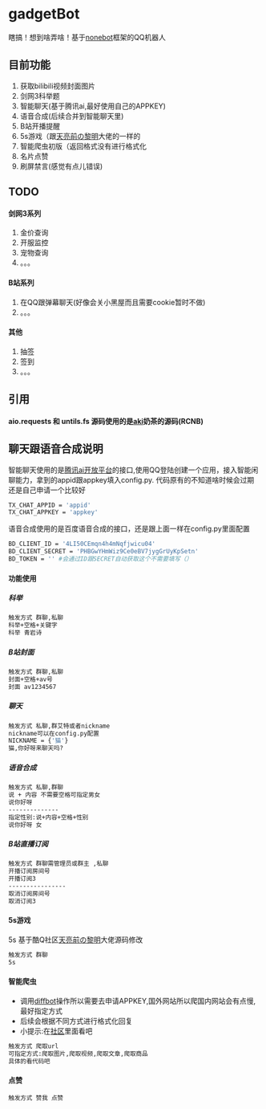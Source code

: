 # gadgetBot
瞎搞！想到啥弄啥！基于[nonebot]框架的QQ机器人

[nonebot]: https://github.com/richardchien/nonebot

## 目前功能
1. 获取bilibili视频封面图片
2. 剑网3科举题
3. 智能聊天(基于腾讯ai,最好使用自己的APPKEY)
4. 语音合成(后续合并到智能聊天里)
5. B站开播提醒
6. 5s游戏（跟[天亮前の黎明]大佬的一样的
7. 智能爬虫初版（返回格式没有进行格式化
8. 名片点赞
9. 刷屏禁言(感觉有点儿错误)

## TODO
#### 剑网3系列
1. 金价查询
2. 开服监控
3. 宠物查询
4. 。。。

#### B站系列
1. 在QQ跟弹幕聊天(好像会关小黑屋而且需要cookie暂时不做)
2. 。。。

#### 其他
1. 抽签
2. 签到
3. 。。。

## 引用
#### aio.requests 和 untils.fs 源码使用的是[aki]奶茶的源码(RCNB)

[aki]: https://github.com/cczu-osa/aki/tree/master/aki



## 聊天跟语音合成说明
智能聊天使用的是[腾讯ai开放平台]的接口,使用QQ登陆创建一个应用，接入智能闲聊能力，拿到的appid跟appkey填入config.py.
代码原有的不知道啥时候会过期还是自己申请一个比较好
```bash 
TX_CHAT_APPID = 'appid'
TX_CHAT_APPKEY = 'appkey'
```
语音合成使用的是百度语音合成的接口，还是跟上面一样在config.py里面配置
```bash
BD_CLIENT_ID = '4LI50CEmqn4h4mNqfjwicu04'
BD_CLIENT_SECRET = 'PHBGwYHmWiz9Ce0eBV7jygGrUyKpSetn'
BD_TOKEN = '' #会通过ID跟SECRET自动获取这个不需要填写（）
```
[腾讯ai开放平台]:https://ai.qq.com/
#### 功能使用
##### 科举
```bash
触发方式 群聊,私聊
科举+空格+关键字
科举 青岩诗
```
##### B站封面
```bash
触发方式 群聊,私聊
封面+空格+av号
封面 av1234567
```

##### 聊天
```bash
触发方式 私聊,群艾特或者nickname
nickname可以在config.py配置
NICKNAME = {'猫'}
猫,你好呀来聊天吗?
```

##### 语音合成
```bash
触发方式 私聊,群聊
说 + 内容 不需要空格可指定男女
说你好呀
--------------
指定性别:说+内容+空格+性别
说你好呀 女
```

##### B站直播订阅
```bash
触发方式 群聊需管理员或群主 ,私聊
开播订阅房间号
开播订阅3
----------------
取消订阅房间号
取消订阅3
```

#### 5s游戏
5s 基于酷Q社区[天亮前の黎明]大佬源码修改

[天亮前の黎明]: https://cqp.cc/t/39520
```bash
触发方式 群聊
5s
```

#### 智能爬虫
- 调用[diffbot]操作所以需要去申请APPKEY,国外网站所以爬国内网站会有点慢,最好指定方式
- 后续会根据不同方式进行格式化回复
- 小提示:在[社区]里面看吧

[diffbot]:https://www.diffbot.com/dev/home/
[社区]:https://cqp.cc/t/42103
```bash
触发方式 爬取url
可指定方式:爬取图片,爬取视频,爬取文章,爬取商品
具体的看代码吧
```

#### 点赞
```bash
触发方式 赞我 点赞
```










